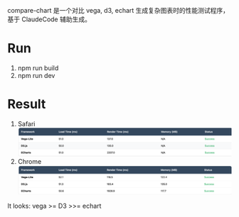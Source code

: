 compare-chart 是一个对比 vega, d3, echart 生成复杂图表时的性能测试程序，基于 ClaudeCode 辅助生成。

# Run 
1. npm run build
2. npm run dev

# Result
1. Safari
   ![img.png](../doc/result_safari.png)
2. Chrome
   ![img_1.png](../doc/result_chrome.png)

It looks: vega >= D3 >>= echart